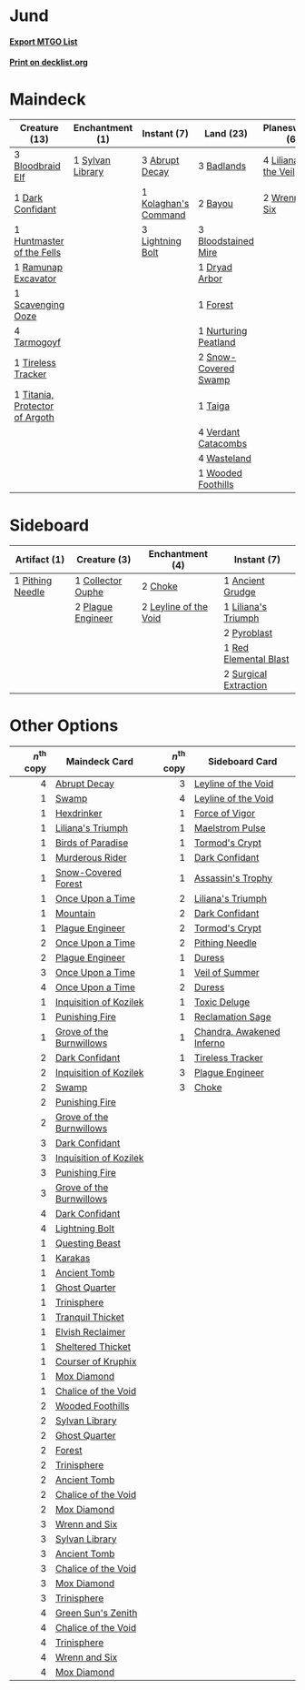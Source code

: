 # Jund

#### [Export MTGO List](../collection/Jund/Jund.txt)
#### [Print on decklist.org](http://decklist.org/?deckmain=3%09Abrupt%20Decay%0A3%09Badlands%0A2%09Bayou%0A3%09Bloodbraid%20Elf%0A3%09Bloodstained%20Mire%0A1%09Dark%20Confidant%0A1%09Dryad%20Arbor%0A1%09Forest%0A3%09Green%20Sun's%20Zenith%0A1%09Huntmaster%20of%20the%20Fells%0A3%09Hymn%20to%20Tourach%0A1%09Kolaghan's%20Command%0A3%09Lightning%20Bolt%0A4%09Liliana%20of%20the%20Veil%0A1%09Nurturing%20Peatland%0A1%09Ramunap%20Excavator%0A1%09Scavenging%20Ooze%0A2%09Snow-Covered%20Swamp%0A1%09Sylvan%20Library%0A1%09Taiga%0A4%09Tarmogoyf%0A4%09Thoughtseize%0A1%09Tireless%20Tracker%0A1%09Titania,%20Protector%20of%20Argoth%0A4%09Verdant%20Catacombs%0A4%09Wasteland%0A1%09Wooded%20Foothills%0A2%09Wrenn%20and%20Six&deckside=1%09Ancient%20Grudge%0A2%09Choke%0A1%09Collector%20Ouphe%0A2%09Leyline%20of%20the%20Void%0A1%09Liliana's%20Triumph%0A1%09Pithing%20Needle%0A2%09Plague%20Engineer%0A2%09Pyroblast%0A1%09Red%20Elemental%20Blast%0A2%09Surgical%20Extraction)
# Maindeck

|                                              Creature (13)                                              |                                     Enchantment (1)                                     |                                          Instant (7)                                          |                                           Land (23)                                           |                                        Planeswalker (6)                                        |                                         Sorcery (10)                                          |
|---------------------------------------------------------------------------------------------------------|-----------------------------------------------------------------------------------------|-----------------------------------------------------------------------------------------------|-----------------------------------------------------------------------------------------------|------------------------------------------------------------------------------------------------|-----------------------------------------------------------------------------------------------|
|3 [Bloodbraid Elf](http://gatherer.wizards.com/Pages/Card/Details.aspx?multiverseid=185053)              |1 [Sylvan Library](http://gatherer.wizards.com/Pages/Card/Details.aspx?multiverseid=2240)|3 [Abrupt Decay](http://gatherer.wizards.com/Pages/Card/Details.aspx?multiverseid=456061)      |3 [Badlands](http://gatherer.wizards.com/Pages/Card/Details.aspx?multiverseid=878)             |4 [Liliana of the Veil](http://gatherer.wizards.com/Pages/Card/Details.aspx?multiverseid=235597)|3 [Green Sun's Zenith](http://gatherer.wizards.com/Pages/Card/Details.aspx?multiverseid=413711)|
|1 [Dark Confidant](http://gatherer.wizards.com/Pages/Card/Details.aspx?multiverseid=397731)              |                                                                                         |1 [Kolaghan's Command](http://gatherer.wizards.com/Pages/Card/Details.aspx?multiverseid=394613)|2 [Bayou](http://gatherer.wizards.com/Pages/Card/Details.aspx?multiverseid=879)                |2 [Wrenn and Six](http://gatherer.wizards.com/Pages/Card/Details.aspx?multiverseid=464166)      |3 [Hymn to Tourach](http://gatherer.wizards.com/Pages/Card/Details.aspx?multiverseid=413634)   |
|1 [Huntmaster of the Fells](http://gatherer.wizards.com/Pages/Card/Details.aspx?multiverseid=262875)     |                                                                                         |3 [Lightning Bolt](http://gatherer.wizards.com/Pages/Card/Details.aspx?multiverseid=806)       |3 [Bloodstained Mire](http://gatherer.wizards.com/Pages/Card/Details.aspx?multiverseid=405094) |                                                                                                |4 [Thoughtseize](http://gatherer.wizards.com/Pages/Card/Details.aspx?multiverseid=438676)      |
|1 [Ramunap Excavator](http://gatherer.wizards.com/Pages/Card/Details.aspx?multiverseid=430818)           |                                                                                         |                                                                                               |1 [Dryad Arbor](http://gatherer.wizards.com/Pages/Card/Details.aspx?multiverseid=136196)       |                                                                                                |                                                                                               |
|1 [Scavenging Ooze](http://gatherer.wizards.com/Pages/Card/Details.aspx?multiverseid=420783)             |                                                                                         |                                                                                               |1 [Forest](http://gatherer.wizards.com/Pages/Card/Details.aspx?multiverseid=439860)            |                                                                                                |                                                                                               |
|4 [Tarmogoyf](http://gatherer.wizards.com/Pages/Card/Details.aspx?multiverseid=136142)                   |                                                                                         |                                                                                               |1 [Nurturing Peatland](http://gatherer.wizards.com/Pages/Card/Details.aspx?multiverseid=464192)|                                                                                                |                                                                                               |
|1 [Tireless Tracker](http://gatherer.wizards.com/Pages/Card/Details.aspx?multiverseid=409997)            |                                                                                         |                                                                                               |2 [Snow-Covered Swamp](http://gatherer.wizards.com/Pages/Card/Details.aspx?multiverseid=121256)|                                                                                                |                                                                                               |
|1 [Titania, Protector of Argoth](http://gatherer.wizards.com/Pages/Card/Details.aspx?multiverseid=389721)|                                                                                         |                                                                                               |1 [Taiga](http://gatherer.wizards.com/Pages/Card/Details.aspx?multiverseid=883)                |                                                                                                |                                                                                               |
|                                                                                                         |                                                                                         |                                                                                               |4 [Verdant Catacombs](http://gatherer.wizards.com/Pages/Card/Details.aspx?multiverseid=405113) |                                                                                                |                                                                                               |
|                                                                                                         |                                                                                         |                                                                                               |4 [Wasteland](http://gatherer.wizards.com/Pages/Card/Details.aspx?multiverseid=413790)         |                                                                                                |                                                                                               |
|                                                                                                         |                                                                                         |                                                                                               |1 [Wooded Foothills](http://gatherer.wizards.com/Pages/Card/Details.aspx?multiverseid=405116)  |                                                                                                |                                                                                               |


# Sideboard

|                                       Artifact (1)                                        |                                        Creature (3)                                        |                                        Enchantment (4)                                         |                                          Instant (7)                                           |
|-------------------------------------------------------------------------------------------|--------------------------------------------------------------------------------------------|------------------------------------------------------------------------------------------------|------------------------------------------------------------------------------------------------|
|1 [Pithing Needle](http://gatherer.wizards.com/Pages/Card/Details.aspx?multiverseid=129526)|1 [Collector Ouphe](http://gatherer.wizards.com/Pages/Card/Details.aspx?multiverseid=464107)|2 [Choke](http://gatherer.wizards.com/Pages/Card/Details.aspx?multiverseid=45431)               |1 [Ancient Grudge](http://gatherer.wizards.com/Pages/Card/Details.aspx?multiverseid=235600)     |
|                                                                                           |2 [Plague Engineer](http://gatherer.wizards.com/Pages/Card/Details.aspx?multiverseid=464049)|2 [Leyline of the Void](http://gatherer.wizards.com/Pages/Card/Details.aspx?multiverseid=107682)|1 [Liliana's Triumph](http://gatherer.wizards.com/Pages/Card/Details.aspx?multiverseid=461025)  |
|                                                                                           |                                                                                            |                                                                                                |2 [Pyroblast](http://gatherer.wizards.com/Pages/Card/Details.aspx?multiverseid=4083)            |
|                                                                                           |                                                                                            |                                                                                                |1 [Red Elemental Blast](http://gatherer.wizards.com/Pages/Card/Details.aspx?multiverseid=814)   |
|                                                                                           |                                                                                            |                                                                                                |2 [Surgical Extraction](http://gatherer.wizards.com/Pages/Card/Details.aspx?multiverseid=397706)|


# Other Options

|*n*<sup>th</sup> copy|                                           Maindeck Card                                           |*n*<sup>th</sup> copy|                                           Sideboard Card                                           |
|--------------------:|---------------------------------------------------------------------------------------------------|--------------------:|----------------------------------------------------------------------------------------------------|
|                    4|[Abrupt Decay](http://gatherer.wizards.com/Pages/Card/Details.aspx?multiverseid=456061)            |                    3|[Leyline of the Void](http://gatherer.wizards.com/Pages/Card/Details.aspx?multiverseid=107682)      |
|                    1|[Swamp](http://gatherer.wizards.com/Pages/Card/Details.aspx?multiverseid=439858)                   |                    4|[Leyline of the Void](http://gatherer.wizards.com/Pages/Card/Details.aspx?multiverseid=107682)      |
|                    1|[Hexdrinker](http://gatherer.wizards.com/Pages/Card/Details.aspx?multiverseid=464117)              |                    1|[Force of Vigor](http://gatherer.wizards.com/Pages/Card/Details.aspx?multiverseid=464113)           |
|                    1|[Liliana's Triumph](http://gatherer.wizards.com/Pages/Card/Details.aspx?multiverseid=461025)       |                    1|[Maelstrom Pulse](http://gatherer.wizards.com/Pages/Card/Details.aspx?multiverseid=180613)          |
|                    1|[Birds of Paradise](http://gatherer.wizards.com/Pages/Card/Details.aspx?multiverseid=129906)       |                    1|[Tormod's Crypt](http://gatherer.wizards.com/Pages/Card/Details.aspx?multiverseid=389723)           |
|                    1|[Murderous Rider](http://gatherer.wizards.com/Pages/Card/Details.aspx?multiverseid=473059)         |                    1|[Dark Confidant](http://gatherer.wizards.com/Pages/Card/Details.aspx?multiverseid=397731)           |
|                    1|[Snow-Covered Forest](http://gatherer.wizards.com/Pages/Card/Details.aspx?multiverseid=121192)     |                    1|[Assassin's Trophy](http://gatherer.wizards.com/Pages/Card/Details.aspx?multiverseid=452902)        |
|                    1|[Once Upon a Time](http://gatherer.wizards.com/Pages/Card/Details.aspx?multiverseid=473131)        |                    2|[Liliana's Triumph](http://gatherer.wizards.com/Pages/Card/Details.aspx?multiverseid=461025)        |
|                    1|[Mountain](http://gatherer.wizards.com/Pages/Card/Details.aspx?multiverseid=439859)                |                    2|[Dark Confidant](http://gatherer.wizards.com/Pages/Card/Details.aspx?multiverseid=397731)           |
|                    1|[Plague Engineer](http://gatherer.wizards.com/Pages/Card/Details.aspx?multiverseid=464049)         |                    2|[Tormod's Crypt](http://gatherer.wizards.com/Pages/Card/Details.aspx?multiverseid=389723)           |
|                    2|[Once Upon a Time](http://gatherer.wizards.com/Pages/Card/Details.aspx?multiverseid=473131)        |                    2|[Pithing Needle](http://gatherer.wizards.com/Pages/Card/Details.aspx?multiverseid=129526)           |
|                    2|[Plague Engineer](http://gatherer.wizards.com/Pages/Card/Details.aspx?multiverseid=464049)         |                    1|[Duress](http://gatherer.wizards.com/Pages/Card/Details.aspx?multiverseid=14557)                    |
|                    3|[Once Upon a Time](http://gatherer.wizards.com/Pages/Card/Details.aspx?multiverseid=473131)        |                    1|[Veil of Summer](http://gatherer.wizards.com/Pages/Card/Details.aspx?multiverseid=466952)           |
|                    4|[Once Upon a Time](http://gatherer.wizards.com/Pages/Card/Details.aspx?multiverseid=473131)        |                    2|[Duress](http://gatherer.wizards.com/Pages/Card/Details.aspx?multiverseid=14557)                    |
|                    1|[Inquisition of Kozilek](http://gatherer.wizards.com/Pages/Card/Details.aspx?multiverseid=416897)  |                    1|[Toxic Deluge](http://gatherer.wizards.com/Pages/Card/Details.aspx?multiverseid=376559)             |
|                    1|[Punishing Fire](http://gatherer.wizards.com/Pages/Card/Details.aspx?multiverseid=247550)          |                    1|[Reclamation Sage](http://gatherer.wizards.com/Pages/Card/Details.aspx?multiverseid=389651)         |
|                    1|[Grove of the Burnwillows](http://gatherer.wizards.com/Pages/Card/Details.aspx?multiverseid=130595)|                    1|[Chandra, Awakened Inferno](http://gatherer.wizards.com/Pages/Card/Details.aspx?multiverseid=466881)|
|                    2|[Dark Confidant](http://gatherer.wizards.com/Pages/Card/Details.aspx?multiverseid=397731)          |                    1|[Tireless Tracker](http://gatherer.wizards.com/Pages/Card/Details.aspx?multiverseid=409997)         |
|                    2|[Inquisition of Kozilek](http://gatherer.wizards.com/Pages/Card/Details.aspx?multiverseid=416897)  |                    3|[Plague Engineer](http://gatherer.wizards.com/Pages/Card/Details.aspx?multiverseid=464049)          |
|                    2|[Swamp](http://gatherer.wizards.com/Pages/Card/Details.aspx?multiverseid=439858)                   |                    3|[Choke](http://gatherer.wizards.com/Pages/Card/Details.aspx?multiverseid=45431)                     |
|                    2|[Punishing Fire](http://gatherer.wizards.com/Pages/Card/Details.aspx?multiverseid=247550)          |                     |                                                                                                    |
|                    2|[Grove of the Burnwillows](http://gatherer.wizards.com/Pages/Card/Details.aspx?multiverseid=130595)|                     |                                                                                                    |
|                    3|[Dark Confidant](http://gatherer.wizards.com/Pages/Card/Details.aspx?multiverseid=397731)          |                     |                                                                                                    |
|                    3|[Inquisition of Kozilek](http://gatherer.wizards.com/Pages/Card/Details.aspx?multiverseid=416897)  |                     |                                                                                                    |
|                    3|[Punishing Fire](http://gatherer.wizards.com/Pages/Card/Details.aspx?multiverseid=247550)          |                     |                                                                                                    |
|                    3|[Grove of the Burnwillows](http://gatherer.wizards.com/Pages/Card/Details.aspx?multiverseid=130595)|                     |                                                                                                    |
|                    4|[Dark Confidant](http://gatherer.wizards.com/Pages/Card/Details.aspx?multiverseid=397731)          |                     |                                                                                                    |
|                    4|[Lightning Bolt](http://gatherer.wizards.com/Pages/Card/Details.aspx?multiverseid=806)             |                     |                                                                                                    |
|                    1|[Questing Beast](http://gatherer.wizards.com/Pages/Card/Details.aspx?multiverseid=473133)          |                     |                                                                                                    |
|                    1|[Karakas](http://gatherer.wizards.com/Pages/Card/Details.aspx?multiverseid=413782)                 |                     |                                                                                                    |
|                    1|[Ancient Tomb](http://gatherer.wizards.com/Pages/Card/Details.aspx?multiverseid=409567)            |                     |                                                                                                    |
|                    1|[Ghost Quarter](http://gatherer.wizards.com/Pages/Card/Details.aspx?multiverseid=389534)           |                     |                                                                                                    |
|                    1|[Trinisphere](http://gatherer.wizards.com/Pages/Card/Details.aspx?multiverseid=43545)              |                     |                                                                                                    |
|                    1|[Tranquil Thicket](http://gatherer.wizards.com/Pages/Card/Details.aspx?multiverseid=220494)        |                     |                                                                                                    |
|                    1|[Elvish Reclaimer](http://gatherer.wizards.com/Pages/Card/Details.aspx?multiverseid=466923)        |                     |                                                                                                    |
|                    1|[Sheltered Thicket](http://gatherer.wizards.com/Pages/Card/Details.aspx?multiverseid=426950)       |                     |                                                                                                    |
|                    1|[Courser of Kruphix](http://gatherer.wizards.com/Pages/Card/Details.aspx?multiverseid=442153)      |                     |                                                                                                    |
|                    1|[Mox Diamond](http://gatherer.wizards.com/Pages/Card/Details.aspx?multiverseid=5193)               |                     |                                                                                                    |
|                    1|[Chalice of the Void](http://gatherer.wizards.com/Pages/Card/Details.aspx?multiverseid=442211)     |                     |                                                                                                    |
|                    2|[Wooded Foothills](http://gatherer.wizards.com/Pages/Card/Details.aspx?multiverseid=405116)        |                     |                                                                                                    |
|                    2|[Sylvan Library](http://gatherer.wizards.com/Pages/Card/Details.aspx?multiverseid=2240)            |                     |                                                                                                    |
|                    2|[Ghost Quarter](http://gatherer.wizards.com/Pages/Card/Details.aspx?multiverseid=389534)           |                     |                                                                                                    |
|                    2|[Forest](http://gatherer.wizards.com/Pages/Card/Details.aspx?multiverseid=439860)                  |                     |                                                                                                    |
|                    2|[Trinisphere](http://gatherer.wizards.com/Pages/Card/Details.aspx?multiverseid=43545)              |                     |                                                                                                    |
|                    2|[Ancient Tomb](http://gatherer.wizards.com/Pages/Card/Details.aspx?multiverseid=409567)            |                     |                                                                                                    |
|                    2|[Chalice of the Void](http://gatherer.wizards.com/Pages/Card/Details.aspx?multiverseid=442211)     |                     |                                                                                                    |
|                    2|[Mox Diamond](http://gatherer.wizards.com/Pages/Card/Details.aspx?multiverseid=5193)               |                     |                                                                                                    |
|                    3|[Wrenn and Six](http://gatherer.wizards.com/Pages/Card/Details.aspx?multiverseid=464166)           |                     |                                                                                                    |
|                    3|[Sylvan Library](http://gatherer.wizards.com/Pages/Card/Details.aspx?multiverseid=2240)            |                     |                                                                                                    |
|                    3|[Ancient Tomb](http://gatherer.wizards.com/Pages/Card/Details.aspx?multiverseid=409567)            |                     |                                                                                                    |
|                    3|[Chalice of the Void](http://gatherer.wizards.com/Pages/Card/Details.aspx?multiverseid=442211)     |                     |                                                                                                    |
|                    3|[Mox Diamond](http://gatherer.wizards.com/Pages/Card/Details.aspx?multiverseid=5193)               |                     |                                                                                                    |
|                    3|[Trinisphere](http://gatherer.wizards.com/Pages/Card/Details.aspx?multiverseid=43545)              |                     |                                                                                                    |
|                    4|[Green Sun's Zenith](http://gatherer.wizards.com/Pages/Card/Details.aspx?multiverseid=413711)      |                     |                                                                                                    |
|                    4|[Chalice of the Void](http://gatherer.wizards.com/Pages/Card/Details.aspx?multiverseid=442211)     |                     |                                                                                                    |
|                    4|[Trinisphere](http://gatherer.wizards.com/Pages/Card/Details.aspx?multiverseid=43545)              |                     |                                                                                                    |
|                    4|[Wrenn and Six](http://gatherer.wizards.com/Pages/Card/Details.aspx?multiverseid=464166)           |                     |                                                                                                    |
|                    4|[Mox Diamond](http://gatherer.wizards.com/Pages/Card/Details.aspx?multiverseid=5193)               |                     |                                                                                                    |

